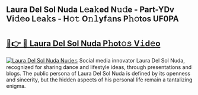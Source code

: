 ## Laura Del Sol Nuda L𝚎a𝚔ed N𝚞𝚍e - Part-YDv Vi𝚍𝚎o L𝚎a𝚔s - H𝚘𝚝 O𝚗𝚕yf𝚊ns P𝚑𝚘tos UF0PA

# <h2><a href="http://kf6fzjg.oniu.top/?m=Laura+Del+Sol+Nuda">🔗👉 🔴 Laura Del Sol Nuda P𝚑ot𝚘𝚜 V𝚒d𝚎o</a></h2>

[![Laura Del Sol Nuda Nu𝚍e𝚜](https://i.imgur.com/0qMVB7G.gif)](http://kf6fzjg.oniu.top/?m=Laura+Del+Sol+Nuda)
Social media innovator Laura Del Sol Nuda, recognized for sharing dance and lifestyle ideas, through presentations and blogs. The public persona of Laura Del Sol Nuda is defined by its openness and sincerity, but the hidden aspects of his personal life remain a tantalizing enigma.  
